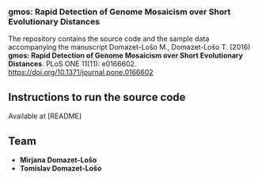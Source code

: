 ### gmos: Rapid Detection of Genome Mosaicism over Short Evolutionary Distances
The repository contains the source code and the sample data accompanying the manuscript 
Domazet-Lošo M., Domazet-Lošo T. (2016) **gmos: Rapid Detection of Genome Mosaicism over Short Evolutionary Distances**. PLoS ONE 11(11): e0166602. https://doi.org/10.1371/journal.pone.0166602

## Instructions to run the source code
Available at [README]

## Team
* **Mirjana Domazet-Lošo**
* **Tomislav Domazet-Lošo**
